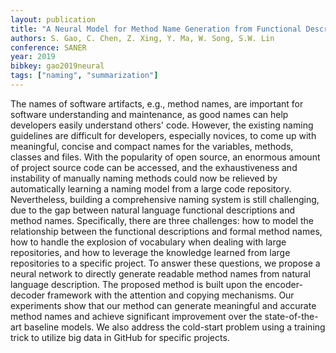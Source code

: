 ```yaml
---
layout: publication
title: "A Neural Model for Method Name Generation from Functional Description"
authors: S. Gao, C. Chen, Z. Xing, Y. Ma, W. Song, S.W. Lin
conference: SANER
year: 2019
bibkey: gao2019neural
tags: ["naming", "summarization"]
---
```

The names of software artifacts, e.g., method names, are important for software understanding and maintenance, as good names can help developers easily understand others' code. However, the existing naming guidelines are difficult for developers, especially novices, to come up with meaningful, concise and compact names for the variables, methods, classes and files. With the popularity of open source, an enormous amount of project source code can be accessed, and the exhaustiveness and instability of manually naming methods could now be relieved by automatically learning a naming model from a large code repository. Nevertheless, building a comprehensive naming system is still challenging, due to the gap between natural language functional descriptions and method names. Specifically, there are three challenges: how to model the relationship between the functional descriptions and formal method names, how to handle the explosion of vocabulary when dealing with large repositories, and how to leverage the knowledge learned from large repositories to a specific project. To answer these questions, we propose a neural network to directly generate readable method names from natural language description. The proposed method is built upon the encoder-decoder framework with the attention and copying mechanisms. Our experiments show that our method can generate meaningful and accurate method names and achieve significant improvement over the state-of-the-art baseline models. We also address the cold-start problem using a training trick to utilize big data in GitHub for specific projects.
